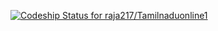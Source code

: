 [ ![Codeship Status for raja217/Tamilnaduonline1](https://www.codeship.io/projects/5fb10b50-098a-0132-e2b8-6a377a0ba349/status)](https://www.codeship.io/projects/31542)
